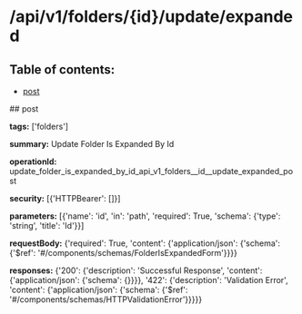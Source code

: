 # /api/v1/folders/{id}/update/expanded

## Table of contents:
- [post](#post)

<a name="post" />
## post

**tags:** ['folders']

**summary:** Update Folder Is Expanded By Id

**operationId:** update_folder_is_expanded_by_id_api_v1_folders__id__update_expanded_post

**security:** [{'HTTPBearer': []}]

**parameters:** [{'name': 'id', 'in': 'path', 'required': True, 'schema': {'type': 'string', 'title': 'Id'}}]

**requestBody:** {'required': True, 'content': {'application/json': {'schema': {'$ref': '#/components/schemas/FolderIsExpandedForm'}}}}

**responses:** {'200': {'description': 'Successful Response', 'content': {'application/json': {'schema': {}}}}, '422': {'description': 'Validation Error', 'content': {'application/json': {'schema': {'$ref': '#/components/schemas/HTTPValidationError'}}}}}

